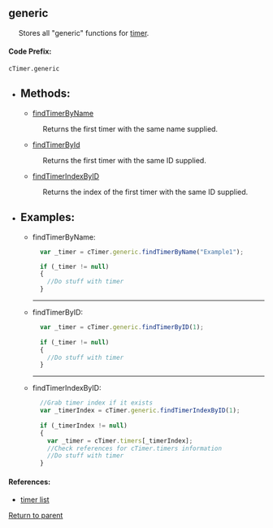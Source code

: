 <a id="timer"/> <h2> generic </h1> 
  <p style="padding-left: 20px;"> Stores all "generic" functions for <a href="timer"> timer</a>. </p>

#### <a id="codeprefix"/> Code Prefix:
    cTimer.generic

* <a id="methods"/> <h2> Methods: </h2>

    * <a id="findtimerbyname"/> [findTimerByName](#findtimerbynameexample) <p style="padding-left: 20px;"> Returns the first timer with the same name supplied. </p>

    * <a id="findtimerbyid"/> [findTimerById](#findtimerbyidexample) <p style="padding-left: 20px;"> Returns the first timer with the same ID supplied. </p>

    * <a id="findtimerindexbyid"/> [findTimerIndexByID](#findtimerindexbyidexample) <p style="padding-left: 20px;"> Returns the index of the first timer with the same ID supplied. </p>

* <a id="examples"/> <h2> Examples: </h2>
  
  * <a id="findtimerbynameexample"/> findTimerByName:
    ```Javascript
      var _timer = cTimer.generic.findTimerByName("Example1");

      if (_timer != null)
      {
        //Do stuff with timer
      }
    ``` 
    <hr>

  * <a id="findtimerbyidexample"/> findTimerByID:
    ```Javascript
      var _timer = cTimer.generic.findTimerByID(1);
      
      if (_timer != null)
      {
        //Do stuff with timer
      }
    ```

    <hr>

  * <a id="findtimerindexbyidexample"/> findTimerIndexByID:
    ```Javascript
      //Grab timer index if it exists
      var _timerIndex = cTimer.generic.findTimerIndexByID(1);
      
      if (_timerIndex != null)
      {
        var _timer = cTimer.timers[_timerIndex];
        //Check references for cTimer.timers information
        //Do stuff with timer
      }
    ```

#### References:
 * <a id="timerlist"/> [timer list](../README.md#timerlist)
  
[Return to parent](../README.md)